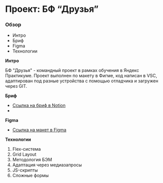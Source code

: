 
# Проект: БФ “Друзья”

### Обзор
* Интро
* Бриф
* Figma
* Технологии

**Интро**

БФ "Друзья" - командный проект в рамках обучения в Яндекс Практикуме.
Проект выполнен по макету в Фигме, код написан в VSC, адаптирован под разные устройства с помощью отладчика и загружен через GIT.

**Бриф**

* [Ссылка на бриф в Notion](https://www.notion.so/37e46dafb47f44a29a910e5300f5e615)
* 
**Figma**

* [Ссылка на макет в Figma](https://www.figma.com/file/mOCTA1MNqW5l41Kmc1YzU8/Фонд-Друзья?node-id=1%3A2&t=FqwzqJ11wxUeJ1RM-0)

**Технологии**

1. Flex-система
2. Grid Layout
3. Методология БЭМ
4. Адаптация через медиазапросы
5. JS-скрипты
6. Сложные формы
